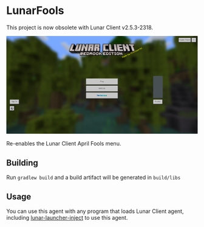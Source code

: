 # LunarFools

This project is now obsolete with Lunar Client v2.5.3-2318.

![The image shows the Lunar Client April Fools main menu](./doc/main-menu.png)

Re-enables the Lunar Client April Fools menu.

## Building

Run `gradlew build` and a build artifact will be generated in `build/libs`

## Usage

You can use this agent with any program that loads Lunar Client agent, including [lunar-launcher-inject](https://github.com/Nilsen84/lunar-launcher-inject) to use this agent.
